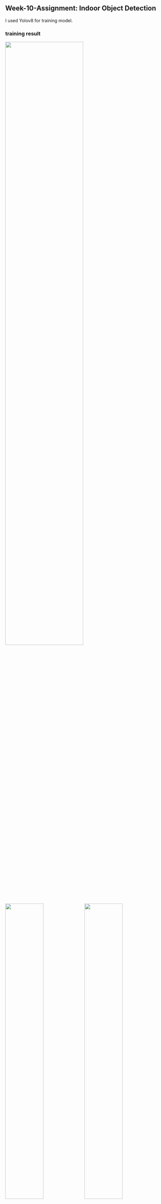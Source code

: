 ## Week-10-Assignment: Indoor Object Detection 
I used Yolov8 for training model.
### training result
<img src = "https://github.com/user-attachments/assets/02a0087a-28cc-468b-a924-0075ec95ebca" width="70%">


<img src = "https://github.com/user-attachments/assets/4759fae1-6781-46ba-b6e9-f107d954a79d" width = "49%">
<img src = "https://github.com/user-attachments/assets/7838897b-c065-4e70-a7bf-12f90376fdfb" width = "49%">

## Prediction:
<img src = "https://github.com/user-attachments/assets/6cc0ac69-8a87-4422-ae43-24f241c89f73" width = "49%">
<img src = "https://github.com/user-attachments/assets/9b967cda-8f68-41c6-bb03-2133eb6db654" width = "49%">

<img src = "https://github.com/user-attachments/assets/1120f3a9-60dd-4bad-9e18-27be8550a9c8" width= "49%">
<img src = "https://github.com/user-attachments/assets/cd27db9d-1993-400e-b2bb-2cfeaa9250cc" width = "49%">

_more images <a href = "Assignment/test/result" >test/result</a>  folder_

